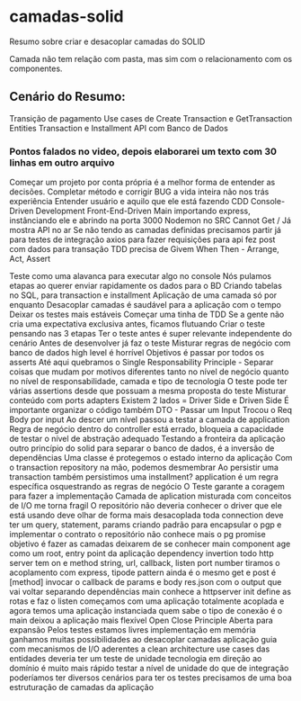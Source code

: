 # camadas-solid
Resumo sobre criar e desacoplar camadas do SOLID

Camada não tem relação com pasta, mas sim com o relacionamento com os componentes.

## Cenário do Resumo:
Transição de pagamento
Use cases de Create Transaction e GetTransaction
Entities Transaction e Installment
API com Banco de Dados

### Pontos falados no video, depois elaborarei um texto com 30 linhas em outro arquivo

Começar um projeto por conta própria é a melhor forma de entender as decisões.
Completar método e corrigir BUG a vida inteira não nos trás experiência
Entender usuário e aquilo que ele está fazendo
CDD Console-Driven Development
Front-End-Driven 
Main importando express, instânciando ele e abrindo na porta 3000
Nodemon no SRC
Cannot Get / Já mostra API no ar
Se não tendo as camadas definidas precisamos partir já para testes de integração
axios para fazer requisições para api
fez post com dados para transação
TDD precisa de Givem When Then - Arrange, Act, Assert

Teste como uma alavanca para executar algo no console
Nós pulamos etapas ao querer enviar rapidamente os dados para o BD
Criando tabelas no SQL, para transaction e installment
Aplicação de uma camada só por enquanto
Desacoplar camadas é saudável para a aplicação com o tempo
Deixar os testes mais estáveis
Começar uma tinha de TDD
Se a gente não cria uma expectativa exclusiva antes, ficamos flutuando
Criar o teste pensando nas 3 etapas
Ter o teste antes é super relevante independente do cenário
Antes de desenvolver já faz o teste
Misturar regras de negócio com banco de dados high level é horrível
Objetivos é passar por todos os asserts
Até aqui quebramos o Single Responsability Principle - Separar coisas que mudam por motivos diferentes tanto no nível de negócio quanto no nível de responsabilidade, camada e tipo de tecnologia
O teste pode ter várias assertions desde que possuam a mesma proposta do teste
Misturar conteúdo com ports adapters
Existem 2 lados = Driver Side e Driven Side
É importante organizar o código também
DTO - Passar um Input
Trocou o Req Body por input
Ao descer um nível passou a testar a camada de application
Regra de negócio dentro do controller está errado, bloqueia a capacidade de testar o nível de abstração adequado
Testando a fronteira da aplicação
outro princípio do solid para separar o banco de dados, é a inversão de dependências
Uma classe é protegemos o estado interno da aplicação
Com o transaction repository na mão, podemos desmembrar 
Ao persistir uma transaction também persistimos uma installment?
application é um regra específica
osquestrando as regras de negócio
O Teste garante a coragem para fazer a implementação
Camada de aplication misturada com conceitos de I/O me torna fragil
O repositório não deveria conhecer o driver que ele está usando
deve olhar de forma mais desacoplada
toda connection deve ter um query, statement, params
criando padrão para encapsular o pgp e implementar o contrato
o repositório não conhece mais o pg promise
objetivo é fazer as camadas deixarem de se conhecer
main component age como um root, entry point da aplicação
dependency invertion
todo http server tem on e method string, url, callback, listen port number
tiramos o acoplamento com express, tipode pattern ainda é o mesmo
get e post é [method]
invocar o callback de params e body
res.json com o output que vai voltar
separando dependências
main conhece a httpserver
init define as rotas e faz o listen
começamos com uma aplicação totalmente acoplada e agora temos uma aplicação instanciada
quem sabe o tipo de conexão é o main
deixou a aplicação mais flexível
Open Close Principle
Aberta para expansão
Pelos testes estamos livres
implementação em memória
ganhamos muitas possibilidades ao desacoplar camadas
aplicação guia com mecanismos de I/O
aderentes a clean architecture
use cases das entidades
deveria ter um teste de unidade
tecnologia em direção ao domínio
é muito mais rápido testar a nível de unidade do que de integração
poderíamos ter diversos cenários
para ter os testes precisamos de uma boa estruturação de camadas da aplicação


